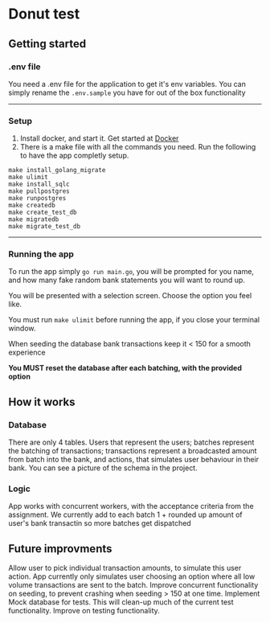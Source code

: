 # Donut test

## Getting started

### .env file

You need a .env file for the application to get it's env variables. You can simply rename the `.env.sample` you have for out of the box functionality

------------
### Setup
1. Install docker, and start it. Get started at [Docker](www.docker.com/products/docker-desktop)
2. There is a make file with all the commands you need. Run the following to have the app completly setup.  
```
make install_golang_migrate
make ulimit
make install_sqlc
make pullpostgres
make runpostgres
make createdb
make create_test_db
make migratedb
make migrate_test_db
```
------------
### Running the app
To run the app simply `go run main.go`, you will be prompted for you name, and how many fake random bank statements you will want to round up.

You will be presented with a selection screen. Choose the option you feel like.

You must run `make ulimit` before running the app, if you close your terminal window.

When seeding the database bank transactions keep it < 150 for a smooth experience

**You MUST reset the database after each batching, with the provided option**

## How it works
### Database
There are only 4 tables. Users that represent the users; batches represent the batching of transactions; transactions represent a broadcasted amount from batch into the bank, and actions, that simulates user behaviour in their bank. You can see a picture of the schema in the project.

### Logic
App works with concurrent workers, with the acceptance criteria from the assignment.
We currently add to each batch 1 + rounded up amount of user's bank transactin so more batches get dispatched

## Future improvments
Allow user to pick individual transaction amounts, to simulate this user action. App currently only simulates user choosing an option where all low volume transactions are sent to the batch.
Improve concurrent functionality on seeding, to prevent crashing when seeding > 150 at one time.
Implement Mock database for tests. This will clean-up much of the current test functionality.
Improve on testing functionality.
